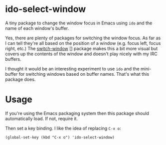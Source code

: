 # ido-select-window

A tiny package to change the window focus in Emacs using `ido` and the
name of each window's buffer.

Yes, there are plenty of packages for switching the window focus.  As
far as I can tell they're all based on the position of a window
(e.g. focus left, focus right, etc.)  The [switch-window] [] package
makes this a bit more visual but covers up the contents of the window
and doesn't play nicely with my IRC buffers.

I thought it would be an interesting experiment to use `ido` and the
mini-buffer for switching windows based on buffer names.  That's what
this package does.

[switch-window]: https://github.com/dimitri/switch-window

# Usage

If you're using the Emacs packaging system then this package should
automatically load.  If not, require it.

Then set a key binding.  I like the idea of replacing `C-x o`:

    (global-set-key (kbd "C-x o") 'ido-select-window)
